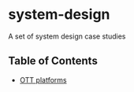 # system-design
A set of system design case studies

## Table of Contents
* [OTT platforms](OTT/ott-system-design.md)
